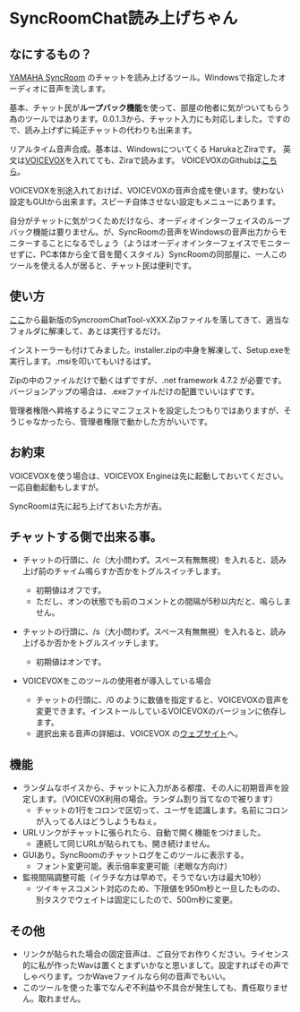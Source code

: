 # SyncRoomChat読み上げちゃん
## なにするもの？
[YAMAHA SyncRoom](https://syncroom.yamaha.com) のチャットを読み上げるツール。Windowsで指定したオーディオに音声を流します。

基本、チャット民が**ループバック機能**を使って、部屋の他者に気がついてもらう為のツールではあります。0.0.1.3から、チャット入力にも対応しました。ですので、読み上げずに純正チャットの代わりも出来ます。

リアルタイム音声合成。基本は、Windowsについてくる HarukaとZiraです。
英文は[VOICEVOX](https://voicevox.hiroshiba.jp/)を入れてても、Ziraで読みます。
VOICEVOXのGithubは[こちら](https://github.com/VOICEVOX)。

VOICEVOXを別途入れておけば、VOICEVOXの音声合成を使います。使わない設定もGUIから出来ます。スピーチ自体させない設定もメニューにあります。

自分がチャットに気がつくためだけなら、オーディオインターフェイスのループバック機能は要りません。が、SyncRoomの音声をWindowsの音声出力からモニターすることになるでしょう（ようはオーディオインターフェイスでモニターせずに、PC本体から全て音を聞くスタイル）SyncRoomの同部屋に、一人このツールを使える人が居ると、チャット民は便利です。

## 使い方
[ここ](https://github.com/dhamaoka/SyncRoomChatTool/releases/latest)から最新版のSyncroomChatTool-vXXX.Zipファイルを落してきて、適当なフォルダに解凍して、あとは実行するだけ。

インストーラーも付けてみました。installer.zipの中身を解凍して、Setup.exeを実行します。.msiを叩いてもいけるはず。

Zipの中のファイルだけで動くはずですが、.net framework 4.7.2 が必要です。バージョンアップの場合は、.exeファイルだけの配置でいいはずです。

管理者権限へ昇格するようにマニフェストを設定したつもりではありますが、そうじゃなかったら、管理者権限で動かした方がいいです。

## お約束
VOICEVOXを使う場合は、VOICEVOX Engineは先に起動しておいてください。一応自動起動もしますが。

SyncRoomは先に起ち上げておいた方が吉。

## チャットする側で出来る事。
- チャットの行頭に、/c（大小問わず。スペース有無無視）を入れると、読み上げ前のチャイム鳴らすか否かをトグルスイッチします。
  - 初期値はオフです。
  - ただし、オンの状態でも前のコメントとの間隔が5秒以内だと、鳴らしません。
- チャットの行頭に、/s（大小問わず。スペース有無無視）を入れると、読み上げるか否かをトグルスイッチします。
  - 初期値はオンです。

- VOICEVOXをこのツールの使用者が導入している場合
   - チャットの行頭に、/0 のように数値を指定すると、VOICEVOXの音声を変更できます。インストールしているVOICEVOXのバージョンに依存します。
   - 選択出来る音声の詳細は、VOICEVOX の[ウェブサイト](https://voicevox.hiroshiba.jp/)へ。

## 機能
- ランダムなボイスから、チャットに入力がある都度、その人に初期音声を設定します。（VOICEVOX利用の場合。ランダム割り当てなので被ります）
  - チャットの1行をコロンで区切って、ユーザを認識します。名前にコロンが入ってる人はどうしようもねぇ。
- URLリンクがチャットに張られたら、自動で開く機能をつけました。
  - 連続して同じURLが貼られても、開き続けません。
- GUIあり。SyncRoomのチャットログをこのツールに表示する。
   - フォント変更可能。表示倍率変更可能（老眼な方向け）
- 監視間隔調整可能（イラチな方は早めで。そうでない方は最大10秒）
   - ツイキャスコメント対応のため、下限値を950m秒と一旦したものの、別タスクでウェイトは固定にしたので、500m秒に変更。

## その他

- リンクが貼られた場合の固定音声は、ご自分でお作りください。ライセンス的に私が作ったWavは置くとまずいかなと思いまして。設定すればその声でしゃべります。つかWaveファイルなら何の音声でもいい。
- このツールを使った事でなんぞ不利益や不具合が発生しても、責任取りません。取れません。
